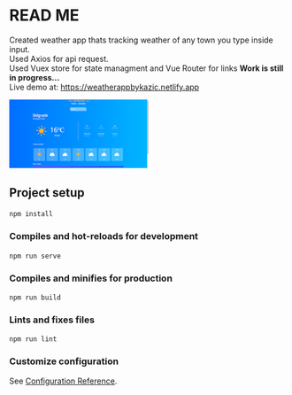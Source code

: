 # READ ME
Created weather app thats tracking weather of any town you type inside input.<br>
Used Axios for api request.<br>
Used Vuex store for state managment and Vue Router for links
<b>Work is still in progress...</b><br>
Live demo at: https://weatherappbykazic.netlify.app

<img src="WeatherApp.gif" width="50%">

## Project setup
```
npm install
```

### Compiles and hot-reloads for development
```
npm run serve
```

### Compiles and minifies for production
```
npm run build
```

### Lints and fixes files
```
npm run lint
```

### Customize configuration
See [Configuration Reference](https://cli.vuejs.org/config/).
